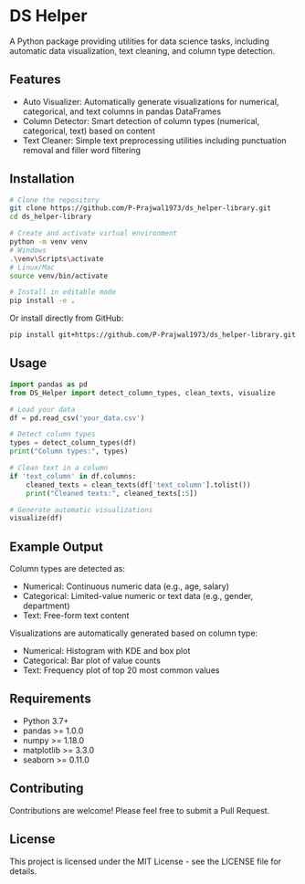 # DS Helper

A Python package providing utilities for data science tasks, including automatic data visualization, text cleaning, and column type detection.

## Features

- Auto Visualizer: Automatically generate visualizations for numerical, categorical, and text columns in pandas DataFrames
- Column Detector: Smart detection of column types (numerical, categorical, text) based on content
- Text Cleaner: Simple text preprocessing utilities including punctuation removal and filler word filtering

## Installation

```bash
# Clone the repository
git clone https://github.com/P-Prajwal1973/ds_helper-library.git
cd ds_helper-library

# Create and activate virtual environment
python -m venv venv
# Windows
.\venv\Scripts\activate
# Linux/Mac
source venv/bin/activate

# Install in editable mode
pip install -e .
```

Or install directly from GitHub:

```bash
pip install git+https://github.com/P-Prajwal1973/ds_helper-library.git
```

## Usage

```python
import pandas as pd
from DS_Helper import detect_column_types, clean_texts, visualize

# Load your data
df = pd.read_csv('your_data.csv')

# Detect column types
types = detect_column_types(df)
print("Column types:", types)

# Clean text in a column
if 'text_column' in df.columns:
    cleaned_texts = clean_texts(df['text_column'].tolist())
    print("Cleaned texts:", cleaned_texts[:5])

# Generate automatic visualizations
visualize(df)
```

## Example Output

Column types are detected as:
- Numerical: Continuous numeric data (e.g., age, salary)
- Categorical: Limited-value numeric or text data (e.g., gender, department)
- Text: Free-form text content

Visualizations are automatically generated based on column type:
- Numerical: Histogram with KDE and box plot
- Categorical: Bar plot of value counts
- Text: Frequency plot of top 20 most common values

## Requirements

- Python 3.7+
- pandas >= 1.0.0
- numpy >= 1.18.0
- matplotlib >= 3.3.0
- seaborn >= 0.11.0

## Contributing

Contributions are welcome! Please feel free to submit a Pull Request.

## License

This project is licensed under the MIT License - see the LICENSE file for details.